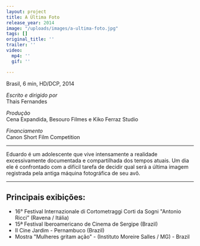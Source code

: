 ```yaml
---
layout: project
title: A Última Foto
release_year: 2014
image: "/uploads/images/a-ultima-foto.jpg"
tags: []
original_title: ''
trailer: ''
video:
  mp4: ''
  gif: ''

---
```

Brasil, 6 min, HD/DCP, 2014

_Escrito e dirigido por_  
Thais Fernandes

_Produção_  
Cena Expandida, Besouro Filmes e Kiko Ferraz Studio

_Financiamento_  
Canon Short Film Competition

***

Eduardo é um adolescente que vive intensamente a realidade excessivamente documentada e compartilhada dos tempos atuais. Um dia ele é confrontado com a difícil tarefa de decidir qual será a última imagem registrada pela antiga máquina fotográfica de seu avô.

***

## Principais exibições:

* 16° Festival Internazionale di Cortometraggi Corti da Sogni "Antonio Ricci” (Ravena / Itália)
* 15ª Festival Iberoamericano de Cinema de Sergipe (Brazil)
* II Cine Jardim - Pernambuco (Brazil)
* Mostra "Mulheres gritam ação" - (Instituto Moreire Salles / MG) - Brazil